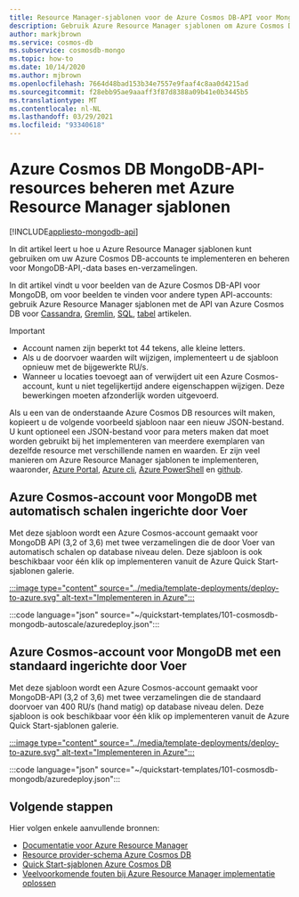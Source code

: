```yaml
---
title: Resource Manager-sjablonen voor de Azure Cosmos DB-API voor MongoDB
description: Gebruik Azure Resource Manager sjablonen om Azure Cosmos DB-API voor MongoDB te maken en te configureren.
author: markjbrown
ms.service: cosmos-db
ms.subservice: cosmosdb-mongo
ms.topic: how-to
ms.date: 10/14/2020
ms.author: mjbrown
ms.openlocfilehash: 7664d48bad153b34e7557e9faaf4c8aa0d4215ad
ms.sourcegitcommit: f28ebb95ae9aaaff3f87d8388a09b41e0b3445b5
ms.translationtype: MT
ms.contentlocale: nl-NL
ms.lasthandoff: 03/29/2021
ms.locfileid: "93340618"
---
```

# <a name="manage-azure-cosmos-db-mongodb-api-resources-using-azure-resource-manager-templates"></a>Azure Cosmos DB MongoDB-API-resources beheren met Azure Resource Manager sjablonen
[!INCLUDE[appliesto-mongodb-api](includes/appliesto-mongodb-api.md)]

In dit artikel leert u hoe u Azure Resource Manager sjablonen kunt gebruiken om uw Azure Cosmos DB-accounts te implementeren en beheren voor MongoDB-API,-data bases en-verzamelingen.

In dit artikel vindt u voor beelden van de Azure Cosmos DB-API voor MongoDB, om voor beelden te vinden voor andere typen API-accounts: gebruik Azure Resource Manager sjablonen met de API van Azure Cosmos DB voor [Cassandra](templates-samples-cassandra.md), [Gremlin](templates-samples-gremlin.md), [SQL](templates-samples-sql.md), [tabel](templates-samples-table.md) artikelen.

> [!IMPORTANT]
>
> * Account namen zijn beperkt tot 44 tekens, alle kleine letters.
> * Als u de doorvoer waarden wilt wijzigen, implementeert u de sjabloon opnieuw met de bijgewerkte RU/s.
> * Wanneer u locaties toevoegt aan of verwijdert uit een Azure Cosmos-account, kunt u niet tegelijkertijd andere eigenschappen wijzigen. Deze bewerkingen moeten afzonderlijk worden uitgevoerd.

Als u een van de onderstaande Azure Cosmos DB resources wilt maken, kopieert u de volgende voorbeeld sjabloon naar een nieuw JSON-bestand. U kunt optioneel een JSON-bestand voor para meters maken dat moet worden gebruikt bij het implementeren van meerdere exemplaren van dezelfde resource met verschillende namen en waarden. Er zijn veel manieren om Azure Resource Manager sjablonen te implementeren, waaronder, [Azure Portal](../azure-resource-manager/templates/deploy-portal.md), [Azure cli](../azure-resource-manager/templates/deploy-cli.md), [Azure PowerShell](../azure-resource-manager/templates/deploy-powershell.md) en [github](../azure-resource-manager/templates/deploy-to-azure-button.md).

<a id="create-autoscale"></a>

## <a name="azure-cosmos-account-for-mongodb-with-autoscale-provisioned-throughput"></a>Azure Cosmos-account voor MongoDB met automatisch schalen ingerichte door Voer

Met deze sjabloon wordt een Azure Cosmos-account gemaakt voor MongoDB API (3,2 of 3,6) met twee verzamelingen die de door Voer van automatisch schalen op database niveau delen. Deze sjabloon is ook beschikbaar voor één klik op implementeren vanuit de Azure Quick Start-sjablonen galerie.

[:::image type="content" source="../media/template-deployments/deploy-to-azure.svg" alt-text="Implementeren in Azure":::](https://portal.azure.com/#create/Microsoft.Template/uri/https%3A%2F%2Fraw.githubusercontent.com%2FAzure%2Fazure-quickstart-templates%2Fmaster%2F101-cosmosdb-mongodb-autoscale%2Fazuredeploy.json)

:::code language="json" source="~/quickstart-templates/101-cosmosdb-mongodb-autoscale/azuredeploy.json":::

<a id="create-manual"></a>

## <a name="azure-cosmos-account-for-mongodb-with-standard-provisioned-throughput"></a>Azure Cosmos-account voor MongoDB met een standaard ingerichte door Voer

Met deze sjabloon wordt een Azure Cosmos-account gemaakt voor MongoDB-API (3,2 of 3,6) met twee verzamelingen die de standaard doorvoer van 400 RU/s (hand matig) op database niveau delen. Deze sjabloon is ook beschikbaar voor één klik op implementeren vanuit de Azure Quick Start-sjablonen galerie.

[:::image type="content" source="../media/template-deployments/deploy-to-azure.svg" alt-text="Implementeren in Azure":::](https://portal.azure.com/#create/Microsoft.Template/uri/https%3A%2F%2Fraw.githubusercontent.com%2FAzure%2Fazure-quickstart-templates%2Fmaster%2F101-cosmosdb-mongodb%2Fazuredeploy.json)

:::code language="json" source="~/quickstart-templates/101-cosmosdb-mongodb/azuredeploy.json":::

## <a name="next-steps"></a>Volgende stappen

Hier volgen enkele aanvullende bronnen:

* [Documentatie voor Azure Resource Manager](../azure-resource-manager/index.yml)
* [Resource provider-schema Azure Cosmos DB](/azure/templates/microsoft.documentdb/allversions)
* [Quick Start-sjablonen Azure Cosmos DB](https://azure.microsoft.com/resources/templates/?resourceType=Microsoft.DocumentDB&pageNumber=1&sort=Popular)
* [Veelvoorkomende fouten bij Azure Resource Manager implementatie oplossen](../azure-resource-manager/templates/common-deployment-errors.md)